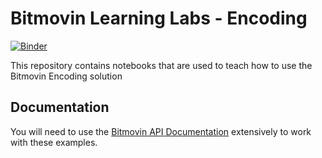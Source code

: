 # Bitmovin Learning Labs - Encoding

[![Binder](https://mybinder.org/badge_logo.svg)](https://mybinder.org/v2/gh/wabiloo/bm-learning-lab-notebooks/master)

This repository contains notebooks that are used to teach how to use the Bitmovin Encoding solution 

## Documentation

You will need to use the [Bitmovin API Documentation](https://bitmovin.com/docs/encoding/api-reference) extensively to work with these examples.




